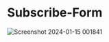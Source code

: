 # Subscribe-Form
![Screenshot 2024-01-15 001841](https://github.com/Debarjitmohanty/Subscribe-Form/assets/91021174/11a5614f-cd8c-4dbb-8b27-386a0d062edd)
